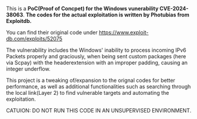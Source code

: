 This is a **PoC(Proof of Concpet) for the Windows vunerability CVE-2024-38063**. 
**The codes for the actual exploitation is written by Photubias from Exploitdb.**


You can find their original code under https://www.exploit-db.com/exploits/52075



The vulnerability includes the Windows' inability to process incoming IPv6 Packets properly and graciously, when being sent custom packages (here via Scpay) with the headerextension
with an improper padding, causing an integer underflow.



This project is a tweaking of/expansion to the orignal codes for better performance, as well as additional functionalities such as searching through the local link(Layer 2) to find 
vulnerable targets and automating the exploitation. 



CATUION: DO NOT RUN THIS CODE IN AN UNSUPERVISED ENVIRONMENT. 
